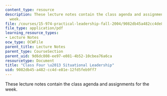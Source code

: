 ```yaml
---
content_type: resource
description: These lecture notes contain the class agenda and assignments for the
  week.
file: /courses/15-974-practical-leadership-fall-2004/9082db45a482cc4de81e12fd5feb9ff7_class4.pdf
file_type: application/pdf
learning_resource_types:
- Lecture Notes
ocw_type: OCWFile
parent_title: Lecture Notes
parent_type: CourseSection
parent_uid: 9d6dc808-ee97-e081-4b52-10cbea76a6ca
resourcetype: Document
title: "Class Four \u2013 Situational Leadership"
uid: 9082db45-a482-cc4d-e81e-12fd5feb9ff7
---
```

These lecture notes contain the class agenda and assignments for the week.

